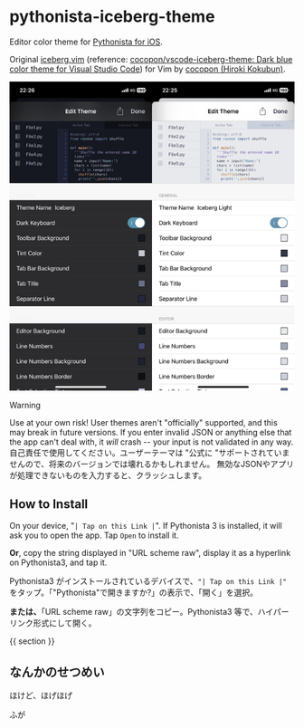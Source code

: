 # pythonista-iceberg-theme

Editor color theme for [Pythonista for iOS](https://omz-software.com/pythonista/).

Original [iceberg.vim](https://github.com/cocopon/iceberg.vim) (reference: [cocopon/vscode-iceberg-theme: Dark blue color theme for Visual Studio Code](https://github.com/cocopon/vscode-iceberg-theme)) for Vim by [cocopon (Hiroki Kokubun)](https://github.com/cocopon).

![screenshot](./screenshot/screenshot.png)

> [!WARNING]
> Use at your own risk! User themes aren't "officially" supported, and this may break in future versions.
> If you enter invalid JSON or anything else that the app can't deal with, it *will* crash -- your input is not validated in any way.  
> 自己責任で使用してください。ユーザーテーマは "公式に "サポートされていませんので、将来のバージョンでは壊れるかもしれません。 無効なJSONやアプリが処理できないものを入力すると、クラッシュします。


## How to Install

On your device, "`| Tap on this Link |`". If Pythonista 3 is installed, it will ask you to open the app. Tap `Open` to install it.

**Or**, copy the string displayed in "URL scheme raw", display it as a hyperlink on Pythonista3, and tap it.


Pythonista3 がインストールされているデバイスで、`"| Tap on this Link |"` をタップ。「"Pythonista"で開きますか?」の表示で、「開く」を選択。

**または、**「URL scheme raw」の文字列をコピー。Pythonista3 等で、ハイパーリンク形式にして開く。

{{ section }}

## なんかのせつめい

ほけど、ほげほげ

ふが
